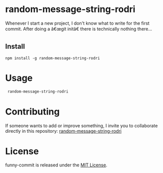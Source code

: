 # random-message-string-rodri

Whenever I start a new project, I don't know what to write for the first commit. After doing a â€œgit initâ€ there is technically nothing there...

## Install

```npm
npm install -g random-message-string-rodri
```

# Usage

```bash
 random-message-string-rodri
```

# Contributing

If someone wants to add or improve something, I invite you to collaborate directly in this repository: [random-message-string-rodri](https://github.com/gndx/random-message-string-rodri)

# License

funny-commit is released under the [MIT License](https://opensource.org/licenses/MIT).
